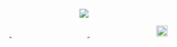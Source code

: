 <div align="center">
  <p>
    <img src="https://github-readme-stats.vercel.app/api?username=winks&show_icons=true&icon_color=805AD5&text_color=718096&bg_color=ffffff&hide_title=true&hide_border=true" />
  </p>
  <p>
    <a href ="mailto:605322850@qq.com">
      <img width="16" height="16" src="https://github.com/winks459/winks459/blob/master/img/e-mail.svg?sanitize=true" />
    </a>
    &nbsp;&nbsp;&nbsp;&nbsp;&nbsp;&nbsp;&nbsp;&nbsp;&nbsp;&nbsp;&nbsp;&nbsp;&nbsp;&nbsp;&nbsp;&nbsp;&nbsp;&nbsp;&nbsp;&nbsp;&nbsp;&nbsp;&nbsp;&nbsp;&nbsp;&nbsp;&nbsp;&nbsp;&nbsp;
    <a href ="https://weibo.com/xiaohou0222?is_all=1">
      <img width="16" height="16" src="https://github.com/winks459/winks459/blob/master/img/ic_weibo.svg?sanitize=true" />
    </a>
    &nbsp;&nbsp;&nbsp;&nbsp;&nbsp;&nbsp;&nbsp;&nbsp;&nbsp;&nbsp;&nbsp;&nbsp;&nbsp;&nbsp;&nbsp;&nbsp;&nbsp;&nbsp;&nbsp;&nbsp;&nbsp;&nbsp;&nbsp;&nbsp;&nbsp;&nbsp;&nbsp;&nbsp;&nbsp;
    <a href ="https://blog.csdn.net/qq_33722930">
      <img width="20" height="20" src="https://github.com/winks459/winks459/blob/master/img/ic_blog.svg?sanitize=true" />
    </a>
  </p>
</div>

